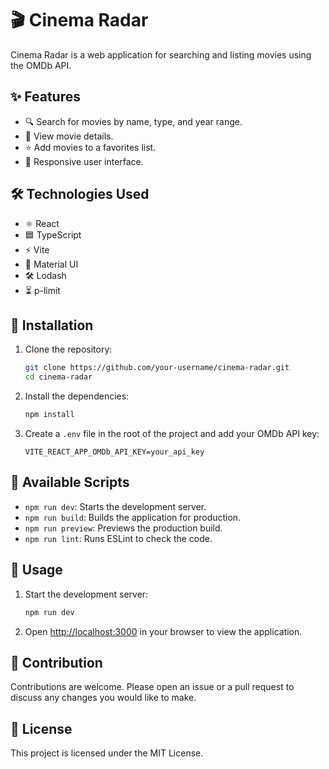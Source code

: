 # 🎬 Cinema Radar

Cinema Radar is a web application for searching and listing movies using the OMDb API.

## ✨ Features

- 🔍 Search for movies by name, type, and year range.
- 📄 View movie details.
- ⭐ Add movies to a favorites list.
- 📱 Responsive user interface.

## 🛠 Technologies Used

- ⚛️ React
- 🟦 TypeScript
- ⚡ Vite
- 🎨 Material UI
- 🛠 Lodash
- ⏳ p-limit

## 🚀 Installation

1. Clone the repository:
    ```sh
    git clone https://github.com/your-username/cinema-radar.git
    cd cinema-radar
    ```

2. Install the dependencies:
    ```sh
    npm install
    ```

3. Create a `.env` file in the root of the project and add your OMDb API key:
    ```env
    VITE_REACT_APP_OMDb_API_KEY=your_api_key
    ```

## 📜 Available Scripts

- `npm run dev`: Starts the development server.
- `npm run build`: Builds the application for production.
- `npm run preview`: Previews the production build.
- `npm run lint`: Runs ESLint to check the code.

## 📖 Usage

1. Start the development server:
    ```sh
    npm run dev
    ```

2. Open [http://localhost:3000](http://localhost:3000) in your browser to view the application.

## 🤝 Contribution

Contributions are welcome. Please open an issue or a pull request to discuss any changes you would like to make.

## 📄 License

This project is licensed under the MIT License.

